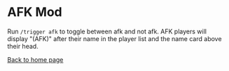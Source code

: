 # AFK Mod

Run `/trigger afk` to toggle between afk and not afk. AFK players will display "(AFK)" after their name in the player list and the name card above their head.

[Back to home page](README.md)